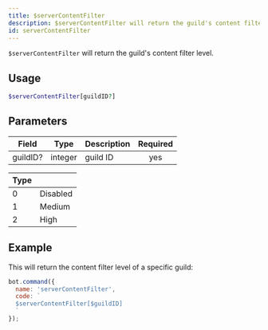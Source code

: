 ```yaml
---
title: $serverContentFilter 
description: $serverContentFilter will return the guild's content filter level.
id: serverContentFilter
---
```


`$serverContentFilter` will return the guild's content filter level.

## Usage

```php
$serverContentFilter[guildID?]
```

## Parameters 


| Field     | Type    | Description                                        | Required |
|-----------|---------|----------------------------------------------------| :------: |
| guildID?    | integer  | guild ID                             | yes      |


| Type     |         | 
|-----------|---------|
| 0    | Disabled  |
| 1    | Medium  |
| 2    | High  |


## Example

This will return the content filter level of a specific guild:

```javascript
bot.command({
  name: 'serverContentFilter',
  code: `
  $serverContentFilter[$guildID]
  `
});
```
